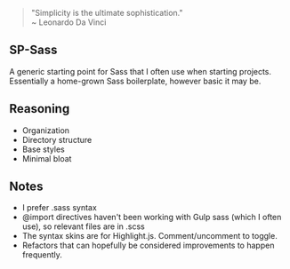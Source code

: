 > "Simplicity is the ultimate sophistication."  
> ~ Leonardo Da Vinci

## SP-Sass

A generic starting point for Sass that I often use when starting projects. Essentially
a home-grown Sass boilerplate, however basic it may be. 

## Reasoning

- Organization
- Directory structure
- Base styles
- Minimal bloat

## Notes

- I prefer .sass syntax
- @import directives haven't been working with Gulp sass (which I often use), so
  relevant files are in .scss
- The syntax skins are for Highlight.js. Comment/uncomment to toggle.
- Refactors that can hopefully be considered improvements to happen frequently.
